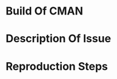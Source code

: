 [//]: # "Thanks for reporting an issue for CMAN-Java! Do not delete this line as it is not included in the issue report. The following template MUST BE FOLLOWED, else, your issue will be closed. There are exceptions to this rule like feature requests, however. Thank you, CMAN Team"

Build Of CMAN
=============
[//]: # "Write your build here."

Description Of Issue
====================
[//]: # "Describe your issue here."

Reproduction Steps
==================
[//]: # "Write your reproduction steps here."
